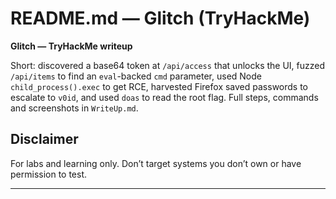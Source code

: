 # README.md — Glitch (TryHackMe)

**Glitch — TryHackMe writeup**

Short: discovered a base64 token at `/api/access` that unlocks the UI, fuzzed `/api/items` to find an `eval`-backed `cmd` parameter, used Node `child_process().exec` to get RCE, harvested Firefox saved passwords to escalate to `v0id`, and used `doas` to read the root flag. Full steps, commands and screenshots in `WriteUp.md`.

## Disclaimer

For labs and learning only. Don’t target systems you don’t own or have permission to test.

---
